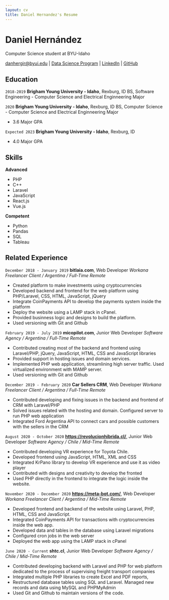 ```yaml
---
layout: cv
title: Daniel Hernandez's Resume
---
```

# Daniel Hernández
Computer Science student at BYU-Idaho

<div id="webaddress">
<a href="danhergir@byui.edu">danhergir@byui.edu</a>
| <a href="https://byuidatascience.github.io/development.html">Data Science Program</a>
| <a href="https://www.linkedin.com/in/daniel-hern%C3%A1ndez-147587182">LinkedIn</a>
| <a href="https://github.com/danhergir">GitHub</a>
</div>

<!-- https://www.monique.tech/the-art-of-markdown -->

## Education

`2018-2019`
__Brigham Young University - Idaho__, Rexburg, ID
BS, Software Engineering - Computer Science and Electrical Enginneering Major


`2020`
__Brigham Young University - Idaho__, Rexburg, ID
BS, Computer Science - Computer Science and Electrical Enginneering Major

- 3.6 Major GPA

`Expected 2023`
__Brigham Young University - Idaho__, Rexburg, ID

- 4.0 Major GPA

## Skills
__Advanced__     
- PHP
- C++
- Laravel
- JavaScript
- React.js
- Vue.js

__Competent__
- Python       
- Pandas
- SQL
- Tableau


## Related Experience

`December 2018 - January 2019`
__bitlaia.com__, Web Developer
_Workana Freelancer Client / Argentina / Full-Time Remote_

- Created platform to make investments using cryptocurrencies
- Developed backend and frontend for the web platform using PHP/Laravel, CSS, HTML, JavaScript, jQuery
- Integrate CoinPayments API to develop the payments system inside the platform
- Deploy the website using a LAMP stack in cPanel.
- Provided businness logic and designs to build the platform. 
- Used versioning with Git and Github


`February 2019 - July 2019`
__micopilot.com__, Junior Web Developer
_Software Agency / Argentina / Full-Time Remote_

- Contributed creating most of the backend and frontend using Laravel/PHP, jQuery, JavaScript, HTML, CSS and JavaScript libraries
- Provided support in hosting issues and domain services. 
- Implemented PHP web application, streamlining high server traffic. Used virtualized environment with MAMP server.
- Used versioning with Git and Github

`December 2019 - February 2020`
__Car Sellers CRM__, Web Developer
_Workana Freelancer Client / Argentina / Full-Time Remote_

- Contributed developing and fixing issues in the backend and frontend of CRM with Laravel/PHP
- Solved issues related with the hosting and domain. Configured server to run PHP web application
- Integrated Ford Argentina API to connect cars and possible customers with the sellers in the CRM

`August 2020 - October 2020`
__https://revolucionhibrida.cl/__, Junior Web Developer
_Software Agency / Chile / Mid-Time Remote_

- Contributed developing VR experience for Toyota Chile.
- Developed frontend using JavaScript, HTML, XML and CSS
- Integrated KrPano library to develop VR experience and use it as video player
- Contributed with designs and creativity to develop the fronted
- Used PHP directly in the frontend to integrate the logic inside the website.

`November 2020 - December 2020`
__https://meta-bot.com/__, Web Developer
_Workana Freelancer Client / Argentina / Mid-Time Remote_

- Developed frontend and backend of the website using Laravel, PHP, HTML, CSS and JavaScript.
- Integrated CoinPayments API for transactions with cryptocurrencies inside the web app.
- Developed data and tables in the database using Laravel migrations
- Configured cron jobs in the web server 
- Deployed the web app using the LAMP stack in cPanel

`June 2020 - Current`
__shtc.cl__, Junior Web Developer
_Software Agency / Chile / Mid-Time Remote_

- Contributed developing backend with Laravel and PHP for web platform dedicated to the process of supervising freight transport companies
- Integrated multiple PHP libraries to create Excel and PDF reports, 
- Restructured database tables using SQL and Laravel. Managed new records and data using MySQL and PHPMyAdmin
- Used Git and Github to maintain versions of the code.
<!-- ### Footer

Last updated: May 2013 -->


